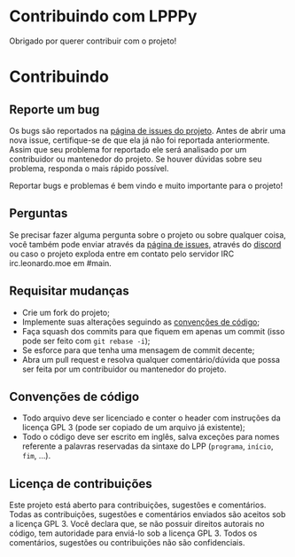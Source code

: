 # Contribuindo com LPPPy

Obrigado por querer contribuir com o projeto!

# Contribuindo
## Reporte um bug
Os bugs são reportados na [página de issues do projeto](https://github.com/fmleo/lpppy/issues). Antes de abrir uma nova issue, certifique-se de que ela já não foi reportada anteriormente. Assim que seu problema for reportado ele será analisado por um contribuidor ou mantenedor do projeto. Se houver dúvidas sobre seu problema, responda o mais rápido possível.

Reportar bugs e problemas é bem vindo e muito importante para o projeto!

## Perguntas
Se precisar fazer alguma pergunta sobre o projeto ou sobre qualquer coisa, você também pode enviar através da [página de issues](https://github.com/fmleo/lpppy/issues), através do [discord](https://discord.gg/FpmXy28Y) ou caso o projeto exploda entre em contato pelo servidor IRC irc.leonardo.moe em #main.

## Requisitar mudanças

- Crie um fork do projeto;
- Implemente suas alterações seguindo as [convenções de código](#Convenções-de-código);
- Faça squash dos commits para que fiquem em apenas um commit (isso pode ser feito com ```git rebase -i```);
- Se esforce para que tenha uma mensagem de commit decente;
- Abra um pull request e resolva qualquer comentário/dúvida que possa ser feita por um contribuidor ou mantenedor do projeto.
	
## Convenções de código

- Todo arquivo deve ser licenciado e conter o header com instruções da licença GPL 3 (pode ser copiado de um arquivo já existente);
- Todo o código deve ser escrito em inglês, salva exceções para nomes referente a palavras reservadas da sintaxe do LPP (```programa```, ```início```, ```fim```, …).

## Licença de contribuições

Este projeto está aberto para contribuições, sugestões e comentários. Todas as contribuições, sugestões e comentários enviados são aceitos sob a licença GPL 3. Você declara que, se não possuir direitos autorais no código, tem autoridade para enviá-lo sob a licença GPL 3. Todos os comentários, sugestões ou contribuições não são confidenciais.
